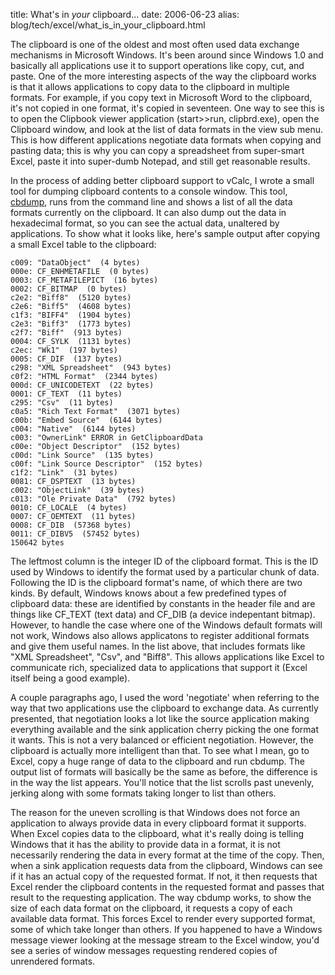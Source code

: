 title: What's in *your* clipboard...
date: 2006-06-23
alias: blog/tech/excel/what_is_in_your_clipboard.html

The clipboard is one of the oldest and most often used data exchange
mechanisms in Microsoft Windows.  It's been around since Windows 1.0
and basically all applications use it to support operations like copy,
cut, and paste. One of the more interesting aspects of the way the
clipboard works is that it allows applications to copy data to the
clipboard in multiple formats.  For example, if you copy text in
Microsoft Word to the clipboard, it's not copied in one format, it's
copied in seventeen. One way to see this is to open the Clipbook
viewer application (start>>run, clipbrd.exe), open the Clipboard
window, and look at the list of data formats in the view sub menu.
This is how different applications negotiate data formats when copying
and pasting data; this is why you can copy a spreadsheet from
super-smart Excel, paste it into super-dumb Notepad, and still get
reasonable results.

In the process of adding better clipboard support to vCalc, I wrote a
small tool for dumping clipboard contents to a console window. This
tool, <a href="http://www.mschaef.com/cbdump.zip">cbdump</a>, runs
from the command line and shows a list of all the data formats
currently on the clipboard. It can also dump out the data in
hexadecimal format, so you can see the actual data, unaltered by
applications. To show what it looks like, here's sample output after
copying a small Excel table to the clipboard:

```text
c009: "DataObject"  (4 bytes)
000e: CF_ENHMETAFILE  (0 bytes)
0003: CF_METAFILEPICT  (16 bytes)
0002: CF_BITMAP  (0 bytes)
c2e2: "Biff8"  (5120 bytes)
c2e6: "Biff5"  (4608 bytes)
c1f3: "BIFF4"  (1904 bytes)
c2e3: "Biff3"  (1773 bytes)
c2f7: "Biff"  (913 bytes)
0004: CF_SYLK  (1131 bytes)
c2ec: "Wk1"  (197 bytes)
0005: CF_DIF  (137 bytes)
c298: "XML Spreadsheet"  (943 bytes)
c0f2: "HTML Format"  (2344 bytes)
000d: CF_UNICODETEXT  (22 bytes)
0001: CF_TEXT  (11 bytes)
c295: "Csv"  (11 bytes)
c0a5: "Rich Text Format"  (3071 bytes)
c00b: "Embed Source"  (6144 bytes)
c004: "Native"  (6144 bytes)
c003: "OwnerLink" ERROR in GetClipboardData
c00e: "Object Descriptor"  (152 bytes)
c00d: "Link Source"  (135 bytes)
c00f: "Link Source Descriptor"  (152 bytes)
c1f2: "Link"  (31 bytes)
0081: CF_DSPTEXT  (13 bytes)
c002: "ObjectLink"  (39 bytes)
c013: "Ole Private Data"  (792 bytes)
0010: CF_LOCALE  (4 bytes)
0007: CF_OEMTEXT  (11 bytes)
0008: CF_DIB  (57368 bytes)
0011: CF_DIBV5  (57452 bytes)
150642 bytes
```

The leftmost column is the integer ID of the clipboard format. This is
the ID used by Windows to identify the format used by a particular
chunk of data. Following the ID is the clipboard format's name, of
which there are two kinds.  By default, Windows knows about a few
predefined types of clipboard data: these are identified by constants
in the header file and are things like CF_TEXT (text data) and CF_DIB
(a device indepentant bitmap).  However, to handle the case where one
of the Windows default formats will not work, Windows also allows
applicatons to register additional formats and give them useful names.
In the list above, that includes formats like "XML Spreadsheet", "Csv",
and "Biff8". This allows applications like Excel to communicate rich,
specialized data to applications that support it (Excel itself being
a good example).

A couple paragraphs ago, I used the word 'negotiate' when referring to
the way that two applications use the clipboard to exchange data. As
currently presented, that negotiation looks a lot like the source
application making everything available and the sink application
cherry picking the one format it wants.  This is not a very balanced
or efficient negotiation. However, the clipboard is actually more
intelligent than that.  To see what I mean, go to Excel, copy a huge
range of data to the clipboard and run cbdump. The output list of
formats will basically be the same as before, the difference is in the
way the list appears. You'll notice that the list scrolls past
unevenly, jerking along with some formats taking longer to list than
others.

The reason for the uneven scrolling is that Windows does not force an
application to always provide data in every clipboard format it
supports. When Excel copies data to the clipboard, what it's really
doing is telling Windows that it has the ability to provide data in a
format, it is not necessarily rendering the data in every format at
the time of the copy. Then, when a sink application requests data from
the clipboard, Windows can see if it has an actual copy of the
requested format. If not, it then requests that Excel render the
clipboard contents in the requested format and passes that result to
the requesting application. The way cbdump works, to show the size
of each data format on the clipboard, it requests a copy of each
available data format. This forces Excel to render every supported 
format, some of which take longer than others. If you happened to
have a Windows message viewer looking at the message stream to
the Excel window, you'd see a series of window messages requesting
rendered copies of unrendered formats.
